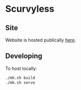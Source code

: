 # Scurvyless
## Site
Website is hosted publically [here](https://gingerfocus.dev).

## Developing
To host locally:
```bash
./mk.sh build
./mk.sh serve
```
